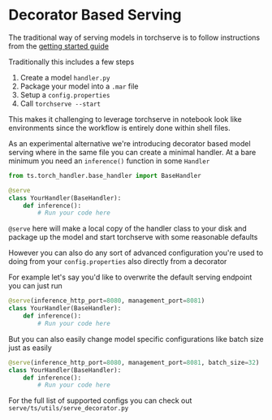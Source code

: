 # Decorator Based Serving

The traditional way of serving models in torchserve is to follow instructions from the [getting started guide](https://github.com/pytorch/serve/blob/master/docs/getting_started.md)

Traditionally this includes a few steps
1. Create a model `handler.py`
2. Package your model into a `.mar` file
3. Setup a `config.properties`
4. Call `torchserve --start`

This makes it challenging to leverage torchserve in notebook look like environments since the workflow is entirely done within shell files.

As an experimental alternative we're introducing decorator based model serving where in the same file you can create a minimal handler. At a bare minimum you need an `inference()` function in some `Handler`

```python
from ts.torch_handler.base_handler import BaseHandler

@serve
class YourHandler(BaseHandler):
    def inference():
        # Run your code here
```

`@serve` here will make a local copy of the handler class to your disk and package up the model and start torchserve with some reasonable defaults

However you can also do any sort of advanced configuration you're used to doing from your `config.properties` also directly from a decorator

For example let's say you'd like to overwrite the default serving endpoint you can just run

```python        
@serve(inference_http_port=8080, management_port=8081)
class YourHandler(BaseHandler):
    def inference():
        # Run your code here
```

But you can also easily change model specific configurations like batch size just as easily

```python        
@serve(inference_http_port=8080, management_port=8081, batch_size=32)
class YourHandler(BaseHandler):
    def inference():
        # Run your code here
```



For the full list of supported configs you can check out `serve/ts/utils/serve_decorator.py`